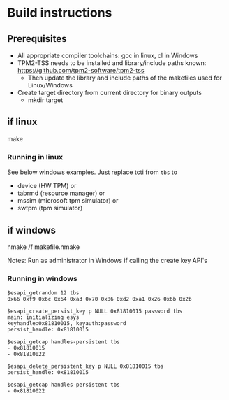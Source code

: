 # Build instructions

## Prerequisites

- All appropriate compiler toolchains: gcc in linux, cl in Windows
- TPM2-TSS needs to be installed and library/include paths known:
    https://github.com/tpm2-software/tpm2-tss
  - Then update the library and include paths of the makefiles used for Linux/Windows  
- Create target directory from current directory for binary outputs
  - mkdir target

## if linux
make

### Running in linux

See below windows examples. Just replace tcti from `tbs` to 
- device (HW TPM) or
- tabrmd (resource manager) or
- mssim (microsoft tpm simulator) or
- swtpm (tpm simulator)

## if windows
nmake /f makefile.nmake

Notes: Run as administrator in Windows if calling the create key API's

### Running in windows

```
$esapi_getrandom 12 tbs
0x66 0xf9 0x6c 0x64 0xa3 0x70 0x86 0xd2 0xa1 0x26 0x6b 0x2b

$esapi_create_persist_key p NULL 0x81810015 password tbs
main: initializing esys
keyhandle:0x81810015, keyauth:password
persist_handle: 0x81810015

$esapi_getcap handles-persistent tbs
- 0x81810015
- 0x81810022

$esapi_delete_persistent_key p NULL 0x81810015 tbs
persist_handle: 0x81810015

$esapi_getcap handles-persistent tbs
- 0x81810022
```
